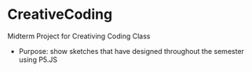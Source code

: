 # CreativeCoding
Midterm Project for Creativing Coding Class
- Purpose: show sketches that have designed throughout the semester using P5.JS
